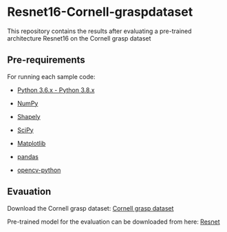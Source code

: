# Resnet16-Cornell-graspdataset

This repository contains the results after evaluating a pre-trained architecture Resnet16 on the Cornell grasp dataset

## Pre-requirements

For running each sample code:

- [Python 3.6.x - Python 3.8.x](https://www.python.org/)
 
- [NumPy](https://numpy.org/)

- [Shapely](https://shapely.readthedocs.io/en/stable/manual.html)
 
- [SciPy](https://scipy.org/)
 
- [Matplotlib](https://matplotlib.org/)
 
- [pandas](https://pandas.pydata.org/)

- [opencv-python](https://opencv.org/) 


## Evauation

Download the Cornell grasp dataset:  [Cornell grasp dataset](https://www.kaggle.com/datasets/oneoneliu/cornell-grasp)

Pre-trained model for the evaluation can be downloaded from here: [Resnet](https://www.dropbox.com/s/ldapcpanzqdu7tc/models.zip?dl=0)
